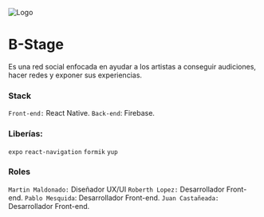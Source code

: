 ![Logo](https://i.imgur.com/CRH5Tnh.png)

# B-Stage

Es una red social enfocada en ayudar a los artistas a conseguir audiciones, hacer redes y exponer sus experiencias.

### Stack

`Front-end:` React Native.
`Back-end`: Firebase.

### Liberías:

`expo`
`react-navigation`
`formik`
`yup`

### Roles

`Martin Maldonado:` Diseñador UX/UI
`Roberth Lopez:` Desarrollador Front-end.
`Pablo Mesquida`: Desarrollador Front-end.
`Juan Castañeada:` Desarrollador Front-end.
